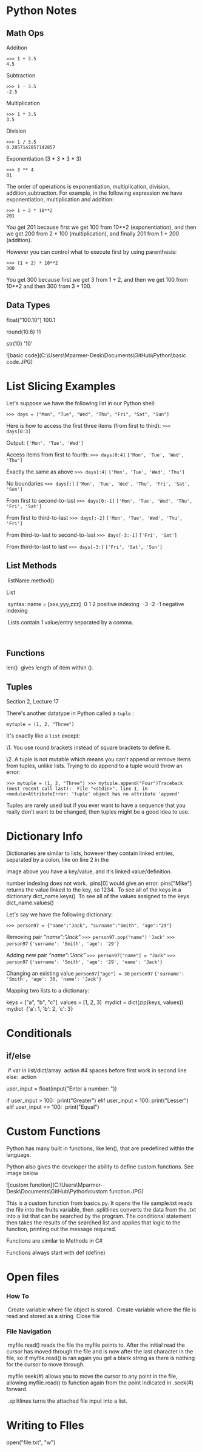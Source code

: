 # Python Notes

## Math Ops

Addition

```
>>> 1 + 3.5
4.5
```



Subtraction

```
>>> 1 - 3.5
-2.5
```



Multiplication

```
>>> 1 * 3.5
3.5
```



Division

```
>>> 1 / 3.5
0.2857142857142857
```



Exponentiation (3 * 3 * 3 * 3)

```
>>> 3 ** 4
81
```

The order of operations is exponentiation, multiplication, division, addition,subtraction. For example, in the following expression we have exponentiation, multiplication and addition:

```
>>> 1 + 2 * 10**2
201
```

You get 201 because first we get 100 from 10**2 (exponentiation), and then we get 200 from 2 * 100 (multiplication), and finally 201 from 1 + 200 (addition).

However you can control what to execute first by using parenthesis:

```
>>> (1 + 2) * 10**2
300
```

You get 300 because first we get 3 from 1 + 2, and then we get 100 from 10**2 and then 300 from 3 * 100.

## Data Types

float("100.10")
100.1

round(10.6)
11

str(10)
'10'

![basic code](C:\Users\Mparmer-Desk\Documents\GitHub\Python\basic code.JPG)

# List Slicing Examples



Let's suppose we have the following list in our Python shell:

```
>>> days = ["Mon", "Tue", "Wed", "Thu", "Fri", "Sat", "Sun"]
```

Here is how to access the first three items (from first to third):
`>>> days[0:3]` 

Output:
`['Mon', 'Tue', 'Wed']` 

Access items from first to fourth:
`>>> days[0:4]` 
`['Mon', 'Tue', 'Wed', 'Thu']` 

Exactly the same as above
`>>> days[:4]` 
`['Mon', 'Tue', 'Wed', 'Thu']` 

No boundaries
`>>> days[:]` 
`['Mon', 'Tue', 'Wed', 'Thu', 'Fri', 'Sat', 'Sun']` 

From first to second-to-last
`>>> days[0:-1]` 
`['Mon', 'Tue', 'Wed', 'Thu', 'Fri', 'Sat']` 

From first to third-to-last
`>>> days[:-2]` 
`['Mon', 'Tue', 'Wed', 'Thu', 'Fri']` 

From third-to-last to second-to-last
`>>> days[-3:-1]` 
`['Fri', 'Sat']` 

From third-to-last to last
`>>> days[-3:]` 
`['Fri', 'Sat', 'Sun']` 

## List Methods

​	listName.method()

List

​	syntax: name = [xxx,yyy,zzz]
​				     0	   1    2  positive indexing
​				    -3   -2  -1   negative indexing

​	Lists contain 1 value/entry separated by a comma.

​	

## Functions

len()
​	gives length of item within ().

## Tuples

Section 2, Lecture 17

There's another datatype in Python called a `tuple` :

```
mytuple = (1, 2, "Three")
```

It's exactly like a `list`  except:

\1. You use round brackets instead of square brackets to define it.

\2. A tuple is not mutable which means you can't append or remove items from tuples, unlike lists. Trying to do append to a tuple would throw an error:

```
>>> mytuple = (1, 2, "Three") >>> mytuple.append("Four")Traceback (most recent call last):  File "<stdin>", line 1, in <module>AttributeError: 'tuple' object has no attribute 'append'
```

Tuples are rarely used but if you ever want to have a sequence that you really don't want to be changed, then tuples might be a good idea to use.

# Dictionary Info

Dictionaries are similar to lists, however they contain linked entries, separated by a colon, like on line 2 in the	 			 

image above you have a key/value, and it's linked value/definition.

number indexing does not work. 
​	pins[0] would give an error.
​	pins["Mike"] returns the value linked to the key, so 1234.
​	To see all of the keys in a dictionary dict_name.keys()
​	To see all of the values assigned to the keys dict_name.values()

Let's say we have the following dictionary:

```
>>> person97 = {"name":"Jack", "surname":"Smith", "age":"29"}
```

Removing pair *"name":"Jack"*
`>>> person97.pop("name")` 
`'Jack'` 
`>>> person97` 
`{'surname': 'Smith', 'age': '29'}` 

Adding new pair *"name":"Jack"*
`>>> person97["name"] = "Jack"` 
`>>> person97` 
`{'surname': 'Smith', 'age': '29', 'name': 'Jack'}` 

Changing an existing value
`person97["age"] = 30` 
`person97` 
`{'surname': 'Smith', 'age': 30, 'name': 'Jack'}` 

Mapping two lists to a dictionary:

keys = ["a", "b", "c"] 
values = [1, 2, 3] 
mydict = dict(zip(keys, values)) 
mydict 
{'a': 1, 'b': 2, 'c': 3} 



# Conditionals

## if/else

​	if var in list/dict/array
​	    action #4 spaces before first work in second line
​	else:
​	    action

user_input = float(input("Enter a number: "))

if user_input > 100:
​    print("Greater")
elif user_input < 100:
​    print("Lesser")
elif user_input == 100:
​    print("Equal")

# Custom Functions

Python has many built in functions, like len(), that are predefined within the language. 

Python also gives the developer the ability to define custom functions. See image below

![custom function](C:\Users\Mparmer-Desk\Documents\GitHub\Python\custom function.JPG)



This is a custom function from basics.py. It opens the file sample.txt reads the file into the fruits variable, then .splitlines converts the data from the .txt into a list that can be searched by the program. The conditional statement then takes the results of the searched list and applies that logic to the function, printing out the message required.

Functions are similar to Methods in C#

Functions always start with def (define)

# Open files 

### How  To

​	Create variable where file object is stored. 
​	Create variable where the file is read and stored as a string
​	Close file

### File Navigation

​	myfile.read() reads the file the myfile points to. After the initial read the cursor has moved through the file and is now after the last character in the file, so if myfile.read() is ran again you get a blank string as there is nothing for the cursor to move through. 

​	myfile.seek(#) allows you to move the cursor to any point in the file, allowing myfile.read() to function again from the point indicated in .seek(#) forward.

​	.splitlines turns the attached file input into a list.

# Writing to FIles

open("file.txt", "w")